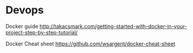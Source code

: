 # Devops

Docker guide
http://takacsmark.com/getting-started-with-docker-in-your-project-step-by-step-tutorial/

Docker Cheat sheet
https://github.com/wsargent/docker-cheat-sheet

